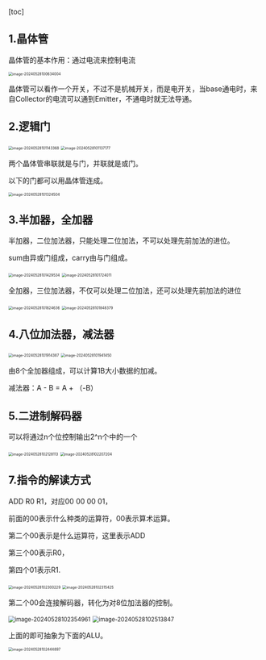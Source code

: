 [toc]

## 1.晶体管

晶体管的基本作用：通过电流来控制电流

<img src="../Pic/image-20240528100634004.png" alt="image-20240528100634004" style="zoom:50%;" />

晶体管可以看作一个开关，不过不是机械开关，而是电开关，当base通电时，来自Collector的电流可以通到Emitter，不通电时就无法导通。

## 2.逻辑门

<img src="../Pic/image-20240528101143368.png" alt="image-20240528101143368" style="zoom:50%;" />



<img src="../Pic/image-20240528101137177.png" alt="image-20240528101137177" style="zoom:50%;" />



两个晶体管串联就是与门，并联就是或门。

以下的门都可以用晶体管连成。

<img src="../Pic/image-20240528101324504.png" alt="image-20240528101324504" style="zoom:50%;" />

## 3.半加器，全加器

半加器，二位加法器，只能处理二位加法，不可以处理先前加法的进位。

sum由异或门组成，carry由与门组成。

<img src="../Pic/image-20240528101429534.png" alt="image-20240528101429534" style="zoom:50%;" />

<img src="../Pic/image-20240528101724011.png" alt="image-20240528101724011" style="zoom:50%;" />



全加器，三位加法器，不仅可以处理二位加法，还可以处理先前加法的进位

<img src="../Pic/image-20240528101824636.png" alt="image-20240528101824636" style="zoom:50%;" />

<img src="../Pic/image-20240528101848379.png" alt="image-20240528101848379" style="zoom:50%;" />



## 4.八位加法器，减法器

<img src="../Pic/image-20240528101914387.png" alt="image-20240528101914387" style="zoom:50%;" />

<img src="../Pic/image-20240528101941450.png" alt="image-20240528101941450" style="zoom:50%;" />

由8个全加器组成，可以计算1B大小数据的加减。

减法器：A - B = A + （-B）



## 5.二进制解码器

可以将通过n个位控制输出2^n个中的一个

<img src="../Pic/image-20240528102128113.png" alt="image-20240528102128113" style="zoom:50%;" />

<img src="../Pic/image-20240528102207204.png" alt="image-20240528102207204" style="zoom:50%;" />



## 7.指令的解读方式

ADD R0 R1，对应00 00 00 01，

前面的00表示什么种类的运算符，00表示算术运算。

第二个00表示是什么运算符，这里表示ADD

第三个00表示R0，

第四个01表示R1.

<img src="../Pic/image-20240528102300229.png" alt="image-20240528102300229" style="zoom:50%;" />

<img src="../Pic/image-20240528102315425.png" alt="image-20240528102315425" style="zoom:50%;" />



第二个00会连接解码器，转化为对8位加法器的控制。

<img src="../Pic/image-20240528102354961.png" alt="image-20240528102354961" style="zoom: 80%;" />

<img src="../Pic/image-20240528102513847.png" alt="image-20240528102513847" style="zoom: 80%;" />

上面的即可抽象为下面的ALU。

<img src="../Pic/image-20240528102444897.png" alt="image-20240528102444897" style="zoom: 50%;" />



